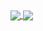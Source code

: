 <a href="https://github.com/anuraghazra/github-readme-stats">
  <img align="center" src="https://github-readme-stats-eosin-xi-32.app/api?username=Ultima13&count_private=true&show_icons=true&theme=dracula" />
</a>
<a href="https://github.com/anuraghazra/convoychat">
  <img align="center" src="https://github-readme-stats-eosin-xi-32.vercel.app/api/top-langs/?username=Ultima13&count_private=true&langs_count=10&layout=compact&theme=dracula" />
</a>
